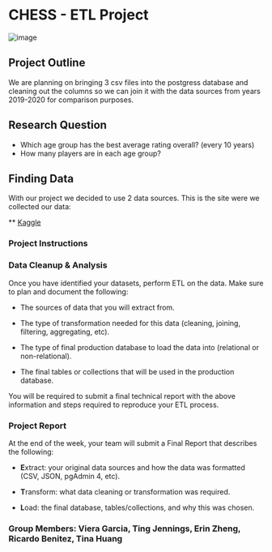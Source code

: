 # CHESS - ETL Project
![image](https://user-images.githubusercontent.com/80232765/121278169-0d655780-c8a0-11eb-875f-ca6f415e1c09.png)


## Project Outline
We are planning on bringing 3 csv files into the postgress database and cleaning out the columns so we can join it with the data sources from years 2019-2020 for comparison purposes. 

## Research Question
* Which age group has the best average rating overall? (every 10 years)
* How many players are in each age group?  

## Finding Data

With our project we decided to use 2 data sources. This is the site were we collected our data:

** [Kaggle](https://www.kaggle.com/rohanrao/chess-fide-ratings)

### Project Instructions
### Data Cleanup & Analysis

Once you have identified your datasets, perform ETL on the data. Make sure to plan and document the following:

* The sources of data that you will extract from.

* The type of transformation needed for this data (cleaning, joining, filtering, aggregating, etc).

* The type of final production database to load the data into (relational or non-relational).

* The final tables or collections that will be used in the production database.

You will be required to submit a final technical report with the above information and steps required to reproduce your ETL process.

### Project Report

At the end of the week, your team will submit a Final Report that describes the following:

* **E**xtract: your original data sources and how the data was formatted (CSV, JSON, pgAdmin 4, etc).

* **T**ransform: what data cleaning or transformation was required.

* **L**oad: the final database, tables/collections, and why this was chosen.

### Group Members: Viera Garcia, Ting Jennings, Erin Zheng, Ricardo Benitez, Tina Huang
